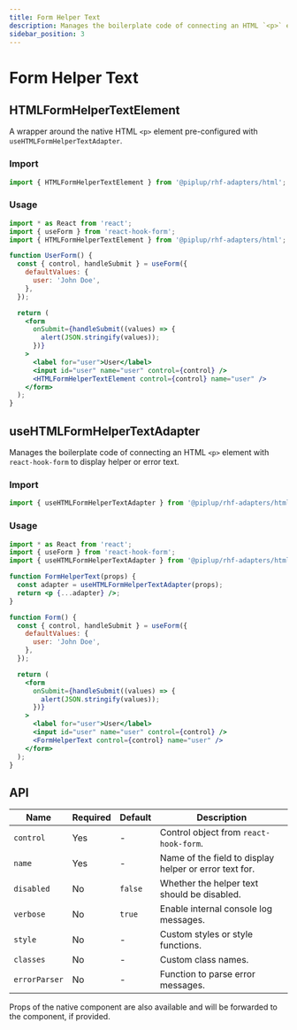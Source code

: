 ```yaml
---
title: Form Helper Text
description: Manages the boilerplate code of connecting an HTML `<p>` element with `react-hook-form` to display helper or error text.
sidebar_position: 3
---
```


# Form Helper Text

## HTMLFormHelperTextElement

A wrapper around the native HTML `<p>` element pre-configured with `useHTMLFormHelperTextAdapter`.

### Import

```jsx
import { HTMLFormHelperTextElement } from '@piplup/rhf-adapters/html';
```

### Usage

```jsx
import * as React from 'react';
import { useForm } from 'react-hook-form';
import { HTMLFormHelperTextElement } from '@piplup/rhf-adapters/html';

function UserForm() {
  const { control, handleSubmit } = useForm({
    defaultValues: {
      user: 'John Doe',
    },
  });

  return (
    <form
      onSubmit={handleSubmit((values) => {
        alert(JSON.stringify(values));
      })}
    >
      <label for="user">User</label>
      <input id="user" name="user" control={control} />
      <HTMLFormHelperTextElement control={control} name="user" />
    </form>
  );
}
```

## useHTMLFormHelperTextAdapter

Manages the boilerplate code of connecting an HTML `<p>` element with `react-hook-form` to display helper or error text.

### Import

```jsx
import { useHTMLFormHelperTextAdapter } from '@piplup/rhf-adapters/html';
```

### Usage

```jsx
import * as React from 'react';
import { useForm } from 'react-hook-form';
import { useHTMLFormHelperTextAdapter } from '@piplup/rhf-adapters/html';

function FormHelperText(props) {
  const adapter = useHTMLFormHelperTextAdapter(props);
  return <p {...adapter} />;
}

function Form() {
  const { control, handleSubmit } = useForm({
    defaultValues: {
      user: 'John Doe',
    },
  });

  return (
    <form
      onSubmit={handleSubmit((values) => {
        alert(JSON.stringify(values));
      })}
    >
      <label for="user">User</label>
      <input id="user" name="user" control={control} />
      <FormHelperText control={control} name="user" />
    </form>
  );
}
```

## API

| Name          | Required | Default | Description                                            |
| ------------- | -------- | ------- | ------------------------------------------------------ |
| `control`     | Yes      | -       | Control object from `react-hook-form`.                 |
| `name`        | Yes      | -       | Name of the field to display helper or error text for. |
| `disabled`    | No       | `false` | Whether the helper text should be disabled.            |
| `verbose`     | No       | `true`  | Enable internal console log messages.                  |
| `style`       | No       | -       | Custom styles or style functions.                      |
| `classes`     | No       | -       | Custom class names.                                    |
| `errorParser` | No       | -       | Function to parse error messages.                      |

Props of the native component are also available and will be forwarded to the component, if provided.
